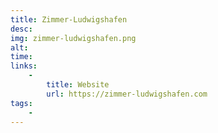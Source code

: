 ```yaml
---
title: Zimmer-Ludwigshafen
desc:
img: zimmer-ludwigshafen.png
alt:
time:
links:
    -
        title: Website
        url: https://zimmer-ludwigshafen.com
tags: 
    - 
---
```

